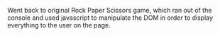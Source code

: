 Went back to original Rock Paper Scissors game, which ran out of the console and used javascript to manipulate the DOM in order to display everything to the user on the page.
